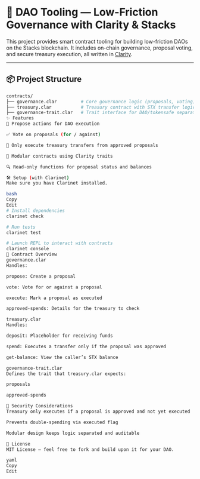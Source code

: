 # 🧠 DAO Tooling — Low-Friction Governance with Clarity & Stacks

This project provides smart contract tooling for building low-friction DAOs on the Stacks blockchain. It includes on-chain governance, proposal voting, and secure treasury execution, all written in [Clarity](https://docs.stacks.co/write-smart-contracts/clarity-overview).

---

## 📦 Project Structure

```bash
contracts/
├── governance.clar         # Core governance logic (proposals, voting)
├── treasury.clar           # Treasury contract with STX transfer logic
├── governance-trait.clar   # Trait interface for DAO/tokensafe separation
✨ Features
📜 Propose actions for DAO execution

✅ Vote on proposals (for / against)

🔐 Only execute treasury transfers from approved proposals

🧩 Modular contracts using Clarity traits

🔍 Read-only functions for proposal status and balances

🛠 Setup (with Clarinet)
Make sure you have Clarinet installed.

bash
Copy
Edit
# Install dependencies
clarinet check

# Run tests
clarinet test

# Launch REPL to interact with contracts
clarinet console
🧪 Contract Overview
governance.clar
Handles:

propose: Create a proposal

vote: Vote for or against a proposal

execute: Mark a proposal as executed

approved-spends: Details for the treasury to check

treasury.clar
Handles:

deposit: Placeholder for receiving funds

spend: Executes a transfer only if the proposal was approved

get-balance: View the caller’s STX balance

governance-trait.clar
Defines the trait that treasury.clar expects:

proposals

approved-spends

🔐 Security Considerations
Treasury only executes if a proposal is approved and not yet executed

Prevents double-spending via executed flag

Modular design keeps logic separated and auditable

📜 License
MIT License — feel free to fork and build upon it for your DAO.

yaml
Copy
Edit
